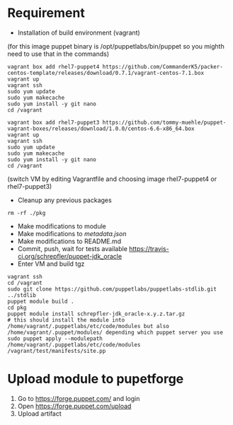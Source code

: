 Requirement
========
- Installation of build environment (vagrant)

(for this image puppet binary is /opt/puppetlabs/bin/puppet so you mighth need to use that in the commands)
```shell
vagrant box add rhel7-puppet4 https://github.com/CommanderK5/packer-centos-template/releases/download/0.7.1/vagrant-centos-7.1.box
vagrant up
vagrant ssh
sudo yum update
sudo yum makecache
sudo yum install -y git nano
cd /vagrant
```

```shell
vagrant box add rhel7-puppet3 https://github.com/tommy-muehle/puppet-vagrant-boxes/releases/download/1.0.0/centos-6.6-x86_64.box
vagrant up
vagrant ssh
sudo yum update
sudo yum makecache
sudo yum install -y git nano
cd /vagrant
```

(switch VM by editing Vagrantfile and choosing image rhel7-puppet4 or rhel7-puppet3)

- Cleanup any previous packages
```shell
rm -rf ./pkg
```

- Make modifications to module
- Make modifications to _metadata.json_
- Make modifications to README.md
- Commit, push, wait for tests available https://travis-ci.org/schrepfler/puppet-jdk_oracle
- Enter VM and build tgz
```shell
vagrant ssh
cd /vagrant
sudo git clone https://github.com/puppetlabs/puppetlabs-stdlib.git ../stdlib
puppet module build .
cd pkg
puppet module install schrepfler-jdk_oracle-x.y.z.tar.gz
# this should install the module into /home/vagrant/.puppetlabs/etc/code/modules but also /home/vagrant/.puppet/modules/ depending which puppet server you use
sudo puppet apply --modulepath /home/vagrant/.puppetlabs/etc/code/modules /vagrant/test/manifests/site.pp
```

Upload module to pupetforge
======
1. Go to https://forge.puppet.com/ and login
2. Open https://forge.puppet.com/upload
3. Upload artifact